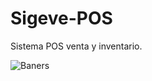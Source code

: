 # Sigeve-POS

Sistema POS venta y inventario.

<div>
   <img
          src="/img/Baner/Baner 1.png"
          alt="Baners"
          className="w-150 h-120"
        />
</div>
